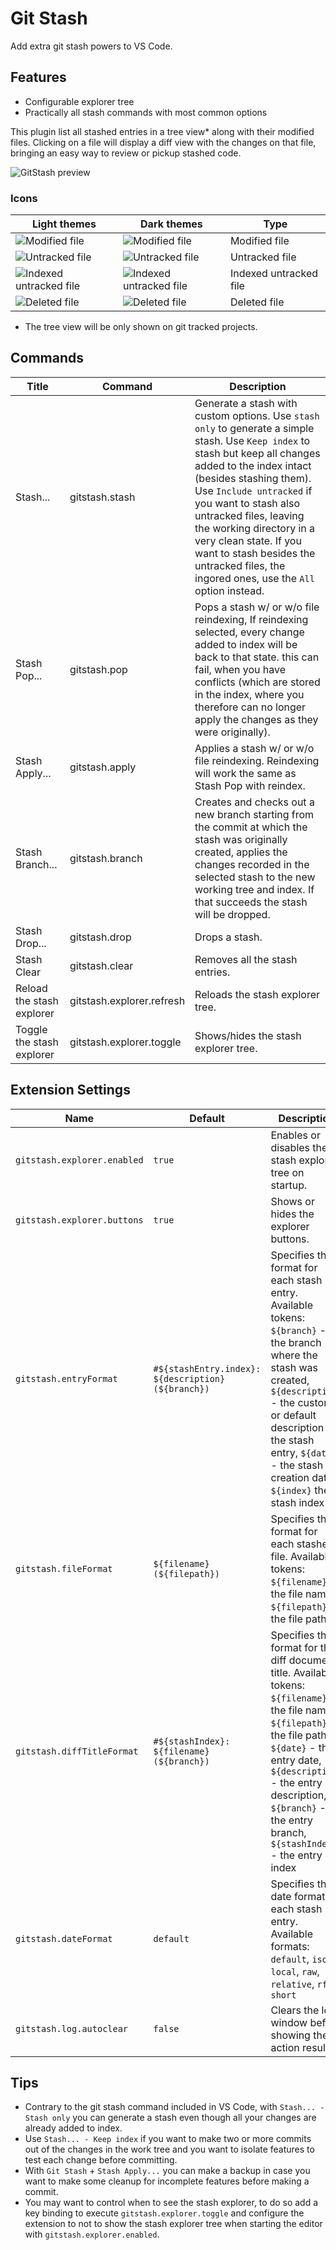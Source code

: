 # Git Stash

Add extra git stash powers to VS Code.

## Features

 - Configurable explorer tree
 - Practically all stash commands with most common options

This plugin list all stashed entries in a tree view* along with their modified files.
Clicking on a file will display a diff view with the changes on that file, bringing an easy way to review or pickup stashed code.

![GitStash preview](https://raw.githubusercontent.com/arturock/vscode-gitstash/master/resources/screencast.gif)

### Icons

| Light themes                                                                                                                       | Dark themes                                                                                                                       | Type
|------------------------------------------------------------------------------------------------------------------------------------|-----------------------------------------------------------------------------------------------------------------------------------|-----
| ![Modified file](https://raw.githubusercontent.com/arturock/vscode-gitstash/master/resources/light/modified.png)                   | ![Modified file](https://raw.githubusercontent.com/arturock/vscode-gitstash/master/resources/dark/modified.png)                   | Modified file
| ![Untracked file](https://raw.githubusercontent.com/arturock/vscode-gitstash/master/resources/light/untracked.png)                 | ![Untracked file](https://raw.githubusercontent.com/arturock/vscode-gitstash/master/resources/dark/untracked.png)                 | Untracked file
| ![Indexed untracked file](https://raw.githubusercontent.com/arturock/vscode-gitstash/master/resources/light/indexed-untracked.png) | ![Indexed untracked file](https://raw.githubusercontent.com/arturock/vscode-gitstash/master/resources/dark/indexed-untracked.png) | Indexed untracked file
| ![Deleted file](https://raw.githubusercontent.com/arturock/vscode-gitstash/master/resources/light/deleted.png)                     | ![Deleted file](https://raw.githubusercontent.com/arturock/vscode-gitstash/master/resources/dark/deleted.png)                     | Deleted file

* The tree view will be only shown on git tracked projects.


## Commands

| Title                     | Command                   | Description
|---------------------------|---------------------------|------------
| Stash...                  | gitstash.stash            | Generate a stash with custom options. Use `stash only` to generate a simple stash. Use `Keep index` to stash but keep all changes added to the index intact (besides stashing them). Use `Include untracked` if you want to stash also untracked files, leaving the working directory in a very clean state. If you want to stash besides the untracked files, the ingored ones, use the `All` option instead.
| Stash Pop...              | gitstash.pop              | Pops a stash w/ or w/o file reindexing, If reindexing selected, every change added to index will be back to that state. this can fail, when you have conflicts (which are stored in the index, where you therefore can no longer apply the changes as they were originally).
| Stash Apply...            | gitstash.apply            | Applies a stash w/ or w/o file reindexing. Reindexing will work the same as Stash Pop with reindex.
| Stash Branch...           | gitstash.branch           | Creates and checks out a new branch starting from the commit at which the stash was originally created, applies the changes recorded in the selected stash to the new working tree and index. If that succeeds the stash will be dropped.
| Stash Drop...             | gitstash.drop             | Drops a stash.
| Stash Clear               | gitstash.clear            | Removes all the stash entries.
| Reload the stash explorer | gitstash.explorer.refresh | Reloads the stash explorer tree.
| Toggle the stash explorer | gitstash.explorer.toggle  | Shows/hides the stash explorer tree.


## Extension Settings

|Name                         | Default                                              | Description
|-----------------------------|------------------------------------------------------|------------
| `gitstash.explorer.enabled` | `true`                                               | Enables or disables the stash explorer tree on startup.
| `gitstash.explorer.buttons` | `true`                                               | Shows or hides the explorer buttons.
| `gitstash.entryFormat`      | `#${stashEntry.index}:   ${description} (${branch})` | Specifies the format for each stash entry. Available tokens: `${branch}` - the branch where the stash was created, `${description}` - the custom or default description for the stash entry, `${date}` - the stash creation date, `${index}` the stash index
| `gitstash.fileFormat`       | `${filename} (${filepath})`                          | Specifies the format for each stashed file. Available tokens: `${filename}` - the file name, `${filepath}` - the file path
| `gitstash.diffTitleFormat`  | `#${stashIndex}: ${filename} (${branch})`            | Specifies the format for the diff document title. Available tokens: `${filename}` - the file name, `${filepath}` - the file path, `${date}` - the entry date, `${description}` - the entry description, `${branch}` - the entry branch, `${stashIndex}` - the entry index
| `gitstash.dateFormat`       | `default`                                            | Specifies the date format for each stash entry. Available formats: `default`, `iso`, `local`, `raw`, `relative`, `rfc`, `short`
| `gitstash.log.autoclear`    | `false`                                              | Clears the log window before showing the action result.


## Tips

- Contrary to the git stash command included in VS Code, with `Stash... - Stash only` you can generate a stash even though all your changes are already added to index.
- Use `Stash... - Keep index` if you want to make two or more commits out of the changes in the work tree and you want to isolate features to test each change before committing.
- With `Git Stash` + `Stash Apply...` you can make a backup in case you want to make some cleanup for incomplete features before making a commit.
- You may want to control when to see the stash explorer, to do so add a key binding to execute `gitstash.explorer.toggle` and configure the extension to not to show the stash explorer tree when starting the editor with `gitstash.explorer.enabled`.
